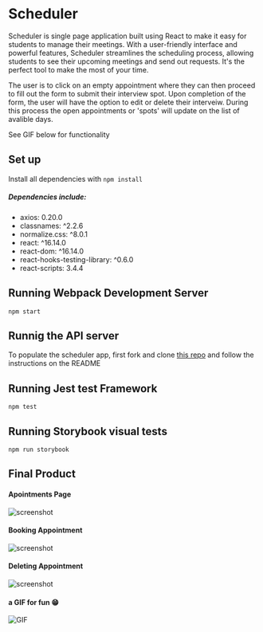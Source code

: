 # Scheduler

Scheduler is single page application built using React to make it easy for students to manage their meetings. With a user-friendly interface and powerful features, Scheduler streamlines the scheduling process, allowing students to see their upcoming meetings and send out requests. It's the perfect tool to make the most of your time.

The user is to click on an empty appointment where they can then proceed to fill out the form to submit their interview spot. Upon completion of the form, the user will have the option to edit or delete their interveiw. During this process the open appointments or 'spots' will update on the list of avalible days.

See GIF below for functionality

## Set up

Install all dependencies with `npm install`

##### Dependencies include:

- axios: 0.20.0
- classnames: ^2.2.6
- normalize.css: ^8.0.1
- react: ^16.14.0
- react-dom: ^16.14.0
- react-hooks-testing-library: ^0.6.0
- react-scripts: 3.4.4

## Running Webpack Development Server

`npm start`

## Runnig the API server

To populate the scheduler app, first fork and clone [this repo](https://github.com/Cheryet/scheduler-api) and follow the instructions on the README

## Running Jest test Framework

`npm test`

## Running Storybook visual tests

`npm run storybook`

## Final Product

#### Apointments Page

![screenshot](https://github.com/Cheryet/Scheduler/blob/master/docs/appointments.png)

#### Booking Appointment

![screenshot](https://github.com/Cheryet/Scheduler/blob/master/docs/book-appointment.png)

#### Deleting Appointment

![screenshot](https://github.com/Cheryet/Scheduler/blob/master/docs/delete-appointments.png)

#### a GIF for fun 😁

![GIF](https://github.com/Cheryet/Scheduler/blob/master/docs/scheduler-app.gif)
